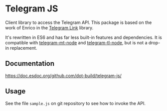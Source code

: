 # Telegram JS

Client library to access the Telegram API. This package is based on the work of Enrico in the [Telegram Link](https://github.com/enricostara/telegram.link) library.

It's rewritten in ES6 and has far less built-in features and dependencies. It is compatible with [telegram-mt-node](https://github.com/enricostara/telegram-mt-node) and [telegram-tl-node](https://github.com/enricostara/telegram-tl-node), but is not a drop-in replacement.

## Documentation

https://doc.esdoc.org/github.com/dot-build/telegram-js/

## Usage

See the file `sample.js` on git repository to see how to invoke the API.
